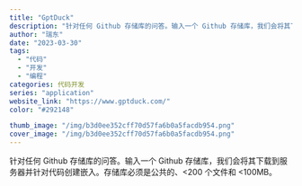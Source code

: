 ```yaml
---
title: "GptDuck"
description: "针对任何 Github 存储库的问答。输入一个 Github 存储库，我们会将其下载到服务器并针对代码创建嵌入。存储库必"
author: "瑞东"
date: "2023-03-30"
tags:
  - "代码"
  - "开发"
  - "编程"
categories: 代码开发
series: "application"
website_link: "https://www.gptduck.com/"
color: "#292148"

thumb_image: "/img/b3d0ee352cff70d57fa6b0a5facdb954.png"
cover_image: "/img/b3d0ee352cff70d57fa6b0a5facdb954.png"
---
```


针对任何 Github 存储库的问答。输入一个 Github 存储库，我们会将其下载到服务器并针对代码创建嵌入。存储库必须是公共的、<200 个文件和 <100MB。 